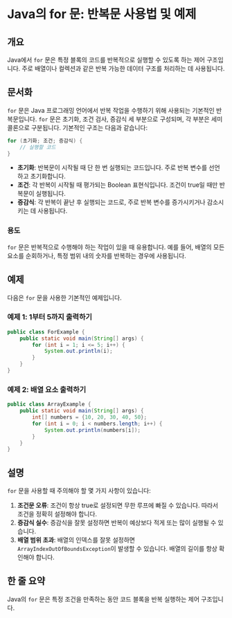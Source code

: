 <!--
Meta Description: # Java의 for 문: 반복문 사용법 및 예제 ## 개요 Java에서 `for` 문은 특정 블록의 코드를 반복적으로 실행할 수 있도록 하는 제어 구조입니다. 주로 배열이나 컬렉션과 같은 반복 가능한 데이터 구조를 처리하는 데 사용됩니다. ## 문서화 `for` 문은...
Meta Keywords: java, 증감식, public, 있습니다, 사용됩니다
-->

# Java의 for 문: 반복문 사용법 및 예제

## 개요
Java에서 `for` 문은 특정 블록의 코드를 반복적으로 실행할 수 있도록 하는 제어 구조입니다. 주로 배열이나 컬렉션과 같은 반복 가능한 데이터 구조를 처리하는 데 사용됩니다.

## 문서화
`for` 문은 Java 프로그래밍 언어에서 반복 작업을 수행하기 위해 사용되는 기본적인 반복문입니다. `for` 문은 초기화, 조건 검사, 증감식 세 부분으로 구성되며, 각 부분은 세미콜론으로 구분됩니다. 기본적인 구조는 다음과 같습니다:

```java
for (초기화; 조건; 증감식) {
    // 실행할 코드
}
```

- **초기화**: 반복문이 시작될 때 단 한 번 실행되는 코드입니다. 주로 반복 변수를 선언하고 초기화합니다.
- **조건**: 각 반복이 시작될 때 평가되는 Boolean 표현식입니다. 조건이 true일 때만 반복문이 실행됩니다.
- **증감식**: 각 반복이 끝난 후 실행되는 코드로, 주로 반복 변수를 증가시키거나 감소시키는 데 사용됩니다.

### 용도
`for` 문은 반복적으로 수행해야 하는 작업이 있을 때 유용합니다. 예를 들어, 배열의 모든 요소를 순회하거나, 특정 범위 내의 숫자를 반복하는 경우에 사용됩니다.

## 예제
다음은 `for` 문을 사용한 기본적인 예제입니다.

### 예제 1: 1부터 5까지 출력하기
```java
public class ForExample {
    public static void main(String[] args) {
        for (int i = 1; i <= 5; i++) {
            System.out.println(i);
        }
    }
}
```

### 예제 2: 배열 요소 출력하기
```java
public class ArrayExample {
    public static void main(String[] args) {
        int[] numbers = {10, 20, 30, 40, 50};
        for (int i = 0; i < numbers.length; i++) {
            System.out.println(numbers[i]);
        }
    }
}
```

## 설명
`for` 문을 사용할 때 주의해야 할 몇 가지 사항이 있습니다:

1. **조건문 오류**: 조건이 항상 true로 설정되면 무한 루프에 빠질 수 있습니다. 따라서 조건을 정확히 설정해야 합니다.
2. **증감식 실수**: 증감식을 잘못 설정하면 반복이 예상보다 적게 또는 많이 실행될 수 있습니다.
3. **배열 범위 초과**: 배열의 인덱스를 잘못 설정하면 `ArrayIndexOutOfBoundsException`이 발생할 수 있습니다. 배열의 길이를 항상 확인해야 합니다.

## 한 줄 요약
Java의 `for` 문은 특정 조건을 만족하는 동안 코드 블록을 반복 실행하는 제어 구조입니다.
